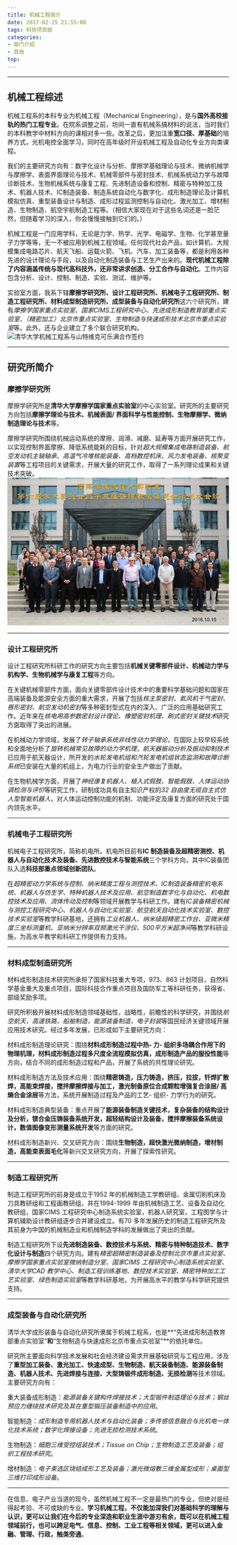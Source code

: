 ```yaml
---
title: 机械工程简介
date: 2017-02-25 21:55:08
tags: 科协项目部
categories: 
- 部门介绍
- 其他
top:
---
```

***
## 机械工程综述

机械工程系的本科专业为机械工程（Mechanical Engineering），是与**国外高校接轨的热门工程专业**。在院系调整之前，坊间一直有机械系搞材料的说法，当时我们的本科教学中材料方向的课相对多一些。改革之后，更加注重**宽口径、厚基础**的培养方式，光机电控全面学习，同时在高年级时开设机械工程及自动化专业方向类课程。

<!-- more -->

我们的主要研究方向有：数字化设计与分析、摩擦学基础理论与技术、微纳机械学与摩擦学、表面界面理论与技术、机械零部件与密封技术、机械系统动力学与故障诊断技术、生物机械系统与康复工程、先进制造设备和控制、精密与特种加工技术、机器人技术、IC制造装备、制造系统自动化与数字化、成形制造理论及计算机模拟仿真、重型装备设计与制造、成形过程监测控制与自动化、激光加工、增材制造、生物制造、航空宇航制造工程等。（相信大家现在对于这些名词还是一脸茫然，但随着学习的深入，你会慢慢接触到它们的。）

机械工程是一门应用学科，无论是力学、热学、光学、电磁学、生物、化学甚至量子力学等等，无一不被应用到机械工程领域。任何现代社会产品，如计算机、大规模集成电路芯片、航天飞船、运载火箭、飞机、汽车、加工装备等，都是利用各种先进的设计理论与手段，以及自动化制造装备与工艺生产出来的。**现代机械工程除了内容涵盖传统与现代高科技外，还非常讲求创造、分工合作与自动化**。工作内容包含分析、设计、控制、制造、实验、测试、维护等。

实验室方面，我系下辖**摩擦学研究所、设计工程研究所、机械电子工程研究所、制造工程研究所、材料成型制造研究所、成型装备与自动化研究所**这六个研究所，建有*摩擦学国家重点实验室、国家CIMS工程研究中心、先进成形制造教育部重点实验室、（精密加工）北京市重点实验室、生物制造与快速成形技术北京市重点实验室*等。此外，还与企业建立了多个联合研究机构。
![清华大学机械工程系与山特维克可乐满合作签约](introduction-dem/stwk.jpg)
***

## 研究所简介
### 摩擦学研究所

摩擦学研究所是**清华大学摩擦学国家重点实验室**的中心实验室。研究所的主要研究方向包括**摩擦学理论与技术、机械表面/ 界面科学与性能控制、生物摩擦学、微纳制造理论与技术**等。

摩擦学研究所围绕机械运动系统的摩擦、润滑、减磨、延寿等方面开展研究工作，以实现控制界面摩擦、降低系统能耗的目标，针对*超大规模集成电路制造装备、航空发动机主轴轴承、高温气冷堆核能装备、高档数控机床、风力发电装备、核聚变装置*等工程项目的关键需求，开展大量的研究工作，取得了一系列理论成果和关键技术突破。
![摩擦学国家重点实验室咨询专家委员会会议](introduction-dme/friction_lab.jpg)
***
### 设计工程研究所

设计工程研究所科研工作的研究方向主要包括**机械关键零部件设计、机械动力学与机构学、生物机械学与康复工程**等方向。

在关键机械零部件方面，面向关键零部件设计技术中的重要科学基础问题和国家在高端装备及能源安全方面的重大需求，开展了包括*核主泵密封、氦风机干气密封、唇形密封、航空发动机密封*等多种密封型式在内的深入、广泛的应用基础研究工作。近年来在*核电用高参数密封设计理论、橡塑密封机理、刷式密封关键技术*研究方面取得了突出的进展。

在机械动力学领域，发展了*转子轴承系统非线性动力学理论*，在国际上较早较系统和全面地分析了*旋转机械常见故障的动力学机理*，*航天器振动分析及振动抑制技术*已应用于航天器设计，所开发的*水轮发电机组和汽轮发电机组状态监测和故障诊断系统*已安装在大量的机组上，为电力行业的安全生产做出了贡献。

在生物机械学方面，开展了*神经康复机器人、植入式假肢、智能假肢、人体运动协调检测与评价*等研究工作，研制成功具有自主知识产权的*32 自由度无缆自主式仿人型智能机器人*，对人体运动控制功能的机制、功能评定及康复方面的研究处于国内领先水平。
***
### 机械电子工程研究所
机械电子工程研究所，简称机电所。机电所目前有**IC 制造装备及超精密测控、机器人与自动化技术及装备、先进数控技术与智能系统**三个学科方向，其中IC装备团队入选**科技部重点领域创新团队**。

在*超精密动力学系统与控制、纳米精度工程与测控技术、IC制造装备精密机电系统、机器人与仿生学、特种机器人技术及应用、航空制造数字化与自动化、机电数控技术及应用、流体传动及控制*等领域开展教学与科研工作。建有*IC装备精密机械与测控工程研究中心、机器人与自动化实验室、航空航天自动化技术实验室、数控技术实验室*等教学科研基地，还拥有*工业机器人、纳米级超精密工作台、亚微米精度三坐标测量机、亚纳米分辨率双频激光干涉仪、500平方米超净间*等教学科研设施，为高水平教学和科研工作提供有力支持。
***

### 材料成型制造研究所

材料成形制造技术研究所承担了国家科技重大专项，973、863 计划项目，自然科学基金重大及重点项目，国际科技合作重点项目及国防军工等科研任务，获得省、部级奖励多项。

研究所积极开展材料成形制造领域基础性，战略性，前瞻性的科学研究，并围绕*航空航天，高速铁路，船舶制造，能源装备制造，电子封装*等国民经济关键领域开展应用技术研究。经过多年发展，已形成如下主要研究方向：

材料成形制造理论研究：围绕**材料成形制造过程中热- 力- 组织多场耦合作用下的物理机理，材料成形制造过程多尺度全流程模拟仿真，成形制造产品的服役性能**等方向，结合不同的成形制造过程和产品，开展了系统的共性理论研究。

材料成形制造方法及技术应用：围绕**精密铸造，压力铸造，挤压，拉拔，钎焊扩散焊，高能束焊接，搅拌摩擦焊接与加工，激光制备原位合成颗粒增强复合涂层/ 高熵合金涂层**等方法，系统开展制造过程及产品的工艺- 组织- 力学行为的研究。

材料成形制造典型装备：重点开展了**能源装备制造关键技术，复杂装备的结构设计及分析，镁合金压铸装备系统开发，超轻结构设计及装备，搅拌摩擦装备系统设计，数值图像变形测量系统开发**等方面的研究。

材料成形制造新兴、交叉研究方向：围绕**生物制造，超快激光微纳制造，增材制造，高能束表面毛化**等新兴交叉研究方向，开展了探索性研究。
***

### 制造工程研究所

制造工程研究所的前身是成立于1952 年的机械制造工学教研组、金属切削机床及刀具教研组和工程画教研组，并在1994-1999 年由机械制造工艺、设备及自动化教研组，国家CIMS 工程研究中心制造系统实验室，机器人研究室，工程图学与计算机辅助设计教研组逐步合并建设成立。有70 多年发展历史的制造工程研究所及其前身为中国的机械制造业和机械制造学科的发展做出了突出的贡献。

制造工程研究所下设**先进制造装备、数控技术与系统、精密与特种制造技术、数字化设计与制造**四个研究方向。建有*精密超精密制造装备及控制北京市重点实验室、摩擦学国家重点实验室微纳制造分室、国家CIMS 工程研究中心制造系统实验室、清华大学CAD 教学中心、制造工程训练基地、数控技术实验室、精密特种加工工艺实验室、绿色制造实验室*等教学科研基地，为开展高水平的教学与科学研究提供支持。
***

### 成型装备与自动化研究所

清华大学成形装备与自动化研究所隶属于机械工程系，也是**“先进成形制造教育部重点实验室”**和**“生物制造与快速成形北京市重点实验室”**的依托单位。

研究所主要面向科学技术发展和社会经济建设需求开展基础研究与工程应用，涉及了**重型加工装备、激光加工、快速成型、生物制造、航天装备制造、能源装备制造、机器人技术、先进焊接与连接、大型铸锻件成形制造、无损检测**等技术领域。主要研究方向有：

重大装备成形制造：*能源装备关键构件焊接技术；大型锻件制造理论与技术；钢丝预应力缠绕技术研究及其在重型锻压装备制造中的应用*。

智能制造：*成形制造专用机器人技术与自动化装备；多传感信息融合与光机电一体化技术系统；数字化焊接设备；先进无损检测技术系统*。

生物制造：*细胞三维受控组装技术；Tissue on Chip；生物制造工艺及装备；组织工程技术研究*。

增材制造：*电子束选区烧结成形工艺及装备；激光微熔敷三维金属型成形；桌面型三维打印成形设备*。
***

在信息、电子产业当道的现今，虽然机械工程不一定是最热门的专业，但绝对是经得起考验、不可或缺的专业。**学习机械工程，不仅能加深我们对基础科学的理解与认识，更可以让我们在今后的专业深造和职业生涯中游刃有余，既可以在机械工程领域前行，也可以跨足电气、信息、控制、工业工程等相关领域，更可以进入金融、管理、行政，触类旁通**。

